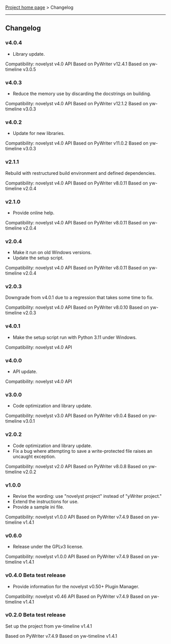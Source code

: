 [Project home page](index) > Changelog

------------------------------------------------------------------------

## Changelog

### v4.0.4

- Library update.

Compatibility: novelyst v4.0 API
Based on PyWriter v12.4.1
Based on yw-timeline v3.0.5

### v4.0.3

- Reduce the memory use by discarding the docstrings on building.

Compatibility: novelyst v4.0 API
Based on PyWriter v12.1.2
Based on yw-timeline v3.0.3

### v4.0.2

- Update for new libraries.

Compatibility: novelyst v4.0 API
Based on PyWriter v11.0.2
Based on yw-timeline v3.0.3

### v2.1.1

Rebuild with restructured build environment and defined dependencies.

Compatibility: novelyst v4.0 API
Based on PyWriter v8.0.11
Based on yw-timeline v2.0.4

### v2.1.0

- Provide online help.

Compatibility: novelyst v4.0 API
Based on PyWriter v8.0.11
Based on yw-timeline v2.0.4

### v2.0.4

- Make it run on old Windows versions.
- Update the setup script.

Compatibility: novelyst v4.0 API
Based on PyWriter v8.0.11
Based on yw-timeline v2.0.4

### v2.0.3

Downgrade from v4.0.1 due to a regression that takes some time to fix.

Compatibility: novelyst v4.0 API
Based on PyWriter v8.0.10
Based on yw-timeline v2.0.3

### v4.0.1

- Make the setup script run with Python 3.11 under Windows.

Compatibility: novelyst v4.0 API

### v4.0.0

- API update. 

Compatibility: novelyst v4.0 API

### v3.0.0

- Code optimization and library update. 

Compatibility: novelyst v3.0 API
Based on PyWriter v9.0.4
Based on yw-timeline v3.0.1

### v2.0.2

- Code optimization and library update. 
- Fix a bug where attempting to save a write-protected file raises an uncaught exception.

Compatibility: novelyst v2.0 API
Based on PyWriter v8.0.8
Based on yw-timeline v2.0.2

### v1.0.0

- Revise the wording: use "novelyst project" instead of "yWriter project."
- Extend the instructions for use.
- Provide a sample ini file.

Compatibility: novelyst v1.0.0 API
Based on PyWriter v7.4.9
Based on yw-timeline v1.4.1

### v0.6.0

- Release under the GPLv3 license.

Compatibility: novelyst v1.0.0 API
Based on PyWriter v7.4.9
Based on yw-timeline v1.4.1

### v0.4.0 Beta test release

- Provide information for the novelyst v0.50+ Plugin Manager.

Compatibility: novelyst v0.46 API
Based on PyWriter v7.4.9
Based on yw-timeline v1.4.1

### v0.2.0 Beta test release

Set up the project from yw-timeline v1.4.1

Based on PyWriter v7.4.9
Based on yw-timeline v1.4.1

